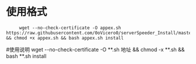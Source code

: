 
# 使用格式
         wget --no-check-certificate -O appex.sh https://raw.githubusercontent.com/0oVicero0/serverSpeeder_Install/master/appex.sh && chmod +x appex.sh && bash appex.sh install

#使用说明
         wget --no-check-certificate -O **.sh 地址 && chmod -x **.sh && bash **.sh install
